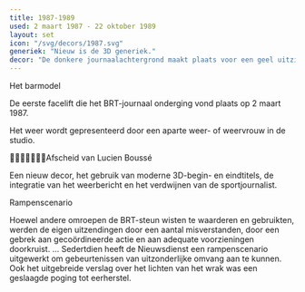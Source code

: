 ```yaml
---
title: 1987-1989
used: 2 maart 1987 - 22 oktober 1989
layout: set
icon: "/svg/decors/1987.svg"
generiek: "Nieuw is de 3D generiek."
decor: "De donkere journaalachtergrond maakt plaats voor een geel uitzicht."
---
```


Het barmodel

De eerste facelift die het BRT-journaal onderging vond plaats op 2 maart 1987.

Het weer wordt gepresenteerd door een aparte weer- of weervrouw in de studio.

Afscheid van Lucien Boussé

Een nieuw decor, het gebruik van moderne 3D-begin- en eindtitels, de integratie van het weerbericht en het verdwijnen van de sportjournalist.

Rampenscenario

Hoewel andere omroepen de BRT-steun wisten te waarderen en gebruikten, werden de eigen uitzendingen door een aantal misverstanden, door een gebrek aan gecoördineerde actie en aan adequate voorzieningen doorkruist. ... Sedertdien heeft de Nieuwsdienst een rampenscenario uitgewerkt om gebeurtenissen van uitzonderlijke omvang aan te kunnen. Ook het uitgebreide verslag over het lichten van het wrak was een geslaagde poging tot eerherstel.
